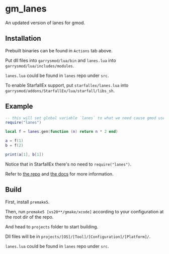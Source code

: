 # gm_lanes

An updated version of lanes for gmod.

## Installation

Prebuilt binaries can be found in `Actions` tab above.

Put dll files into `garrysmod/lua/bin` and `lanes.lua` into `garrysmod/lua/includes/modules`.

`lanes.lua` could be found in `lanes` repo under `src`.

To enable StarfallEx support, put `starfallex/lanes.lua` into `garrysmod/addons/StarfallEx/lua/starfall/libs_sh`.

## Example

```lua
-- this will set global variable `lanes` to what we need cause gmod uses Lua 5.1
require("lanes")

local f = lanes.gen(function (n) return n * 2 end)

a = f(1)
b = f(2)

print(a[1], b[1])
```

Notice that in StarfallEx there's no need to `require("lanes")`.

Refer to [the repo](https://github.com/LuaLanes/lanes) and [the docs](http://lualanes.github.io/lanes/) for more information.

## Build

First, install `premake5`.

Then, run `premake5 [vs20**/gmake/xcode]` according to your configuration at the root dir of the repo.

And head to `projects` folder to start building.

Dll files will be in `projects/[OS]/[Tool]/[Configuration]/[Platform]/`.

`lanes.lua` could be found in `lanes` repo under `src`.
